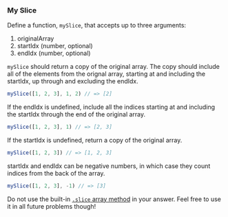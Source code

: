 ### My Slice

Define a function, `mySlice`, that accepts up to three arguments:
  1. originalArray
  2. startIdx (number, optional)
  3. endIdx (number, optional)


`mySlice` should return a copy of the original array. The copy should include
all of the elements from the orignal array, starting at and including the
startIdx, up through and excluding the endIdx.

```javascript
mySlice([1, 2, 3], 1, 2) // => [2]
```

If the endIdx is undefined, include all the indices starting at and including   
the startIdx through the end of the original array.

```javascript
mySlice([1, 2, 3], 1) // => [2, 3]
```

If the startIdx is undefined, return a copy of the original array.

```javascript
mySlice([1, 2, 3]) // => [1, 2, 3]
```

startIdx and endIdx can be negative numbers, in which case they count indices
from the back of the array.

```javascript
mySlice([1, 2, 3], -1) // => [3]
```

Do not use the built-in [`.slice` array method](https://developer.mozilla.org/en-US/docs/Web/JavaScript/Reference/Global_Objects/Array/slice) in your answer. Feel free to
use it in all future problems though!
